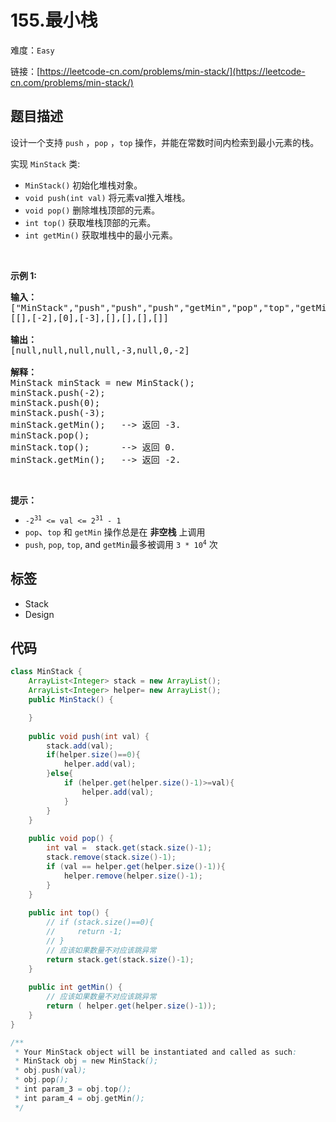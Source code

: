 # 155.最小栈

难度：`Easy`

 链接：[https://leetcode-cn.com/problems/min-stack/](https://leetcode-cn.com/problems/min-stack/)

## 题目描述

<p>设计一个支持 <code>push</code> ，<code>pop</code> ，<code>top</code> 操作，并能在常数时间内检索到最小元素的栈。</p>

<p>实现 <code>MinStack</code> 类:</p>

<ul>
	<li><code>MinStack()</code> 初始化堆栈对象。</li>
	<li><code>void push(int val)</code> 将元素val推入堆栈。</li>
	<li><code>void pop()</code> 删除堆栈顶部的元素。</li>
	<li><code>int top()</code> 获取堆栈顶部的元素。</li>
	<li><code>int getMin()</code> 获取堆栈中的最小元素。</li>
</ul>

<p>&nbsp;</p>

<p><strong>示例 1:</strong></p>

<pre>
<strong>输入：</strong>
["MinStack","push","push","push","getMin","pop","top","getMin"]
[[],[-2],[0],[-3],[],[],[],[]]

<strong>输出：</strong>
[null,null,null,null,-3,null,0,-2]

<strong>解释：</strong>
MinStack minStack = new MinStack();
minStack.push(-2);
minStack.push(0);
minStack.push(-3);
minStack.getMin();   --&gt; 返回 -3.
minStack.pop();
minStack.top();      --&gt; 返回 0.
minStack.getMin();   --&gt; 返回 -2.
</pre>

<p>&nbsp;</p>

<p><strong>提示：</strong></p>

<ul>
	<li><code>-2<sup>31</sup>&nbsp;&lt;= val &lt;= 2<sup>31</sup>&nbsp;- 1</code></li>
	<li><code>pop</code>、<code>top</code> 和 <code>getMin</code> 操作总是在 <strong>非空栈</strong> 上调用</li>
	<li><code>push</code>,&nbsp;<code>pop</code>,&nbsp;<code>top</code>, and&nbsp;<code>getMin</code>最多被调用&nbsp;<code>3 * 10<sup>4</sup></code>&nbsp;次</li>
</ul>

## 标签

 - Stack 
 - Design 

## 代码

```java
class MinStack {
    ArrayList<Integer> stack = new ArrayList();
    ArrayList<Integer> helper= new ArrayList();
    public MinStack() {

    }
    
    public void push(int val) {
        stack.add(val);
        if(helper.size()==0){
            helper.add(val);
        }else{
            if (helper.get(helper.size()-1)>=val){
                helper.add(val);
            }
        }
    }   
    
    public void pop() {
        int val =  stack.get(stack.size()-1);
        stack.remove(stack.size()-1);
        if (val == helper.get(helper.size()-1)){
            helper.remove(helper.size()-1);
        }
    }
    
    public int top() {
        // if (stack.size()==0){
        //     return -1;
        // }
        // 应该如果数量不对应该跳异常
        return stack.get(stack.size()-1);
    }
    
    public int getMin() {
        // 应该如果数量不对应该跳异常
        return ( helper.get(helper.size()-1));
    }
}

/**
 * Your MinStack object will be instantiated and called as such:
 * MinStack obj = new MinStack();
 * obj.push(val);
 * obj.pop();
 * int param_3 = obj.top();
 * int param_4 = obj.getMin();
 */
```